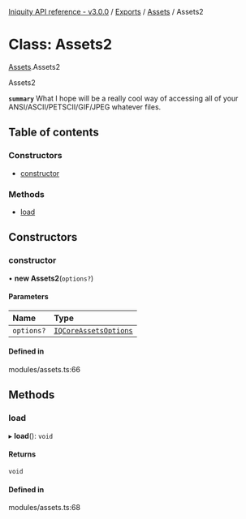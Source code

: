 [Iniquity API reference - v3.0.0](../README.md) / [Exports](../modules.md) / [Assets](../modules/Assets.md) / Assets2

# Class: Assets2

[Assets](../modules/Assets.md).Assets2

Assets2

**`summary`** What I hope will be a really cool way of accessing all of your ANSI/ASCII/PETSCII/GIF/JPEG whatever files.

## Table of contents

### Constructors

- [constructor](Assets.Assets2.md#constructor)

### Methods

- [load](Assets.Assets2.md#load)

## Constructors

### constructor

• **new Assets2**(`options?`)

#### Parameters

| Name | Type |
| :------ | :------ |
| `options?` | [`IQCoreAssetsOptions`](../interfaces/Assets.IQCoreAssetsOptions.md) |

#### Defined in

modules/assets.ts:66

## Methods

### load

▸ **load**(): `void`

#### Returns

`void`

#### Defined in

modules/assets.ts:68
